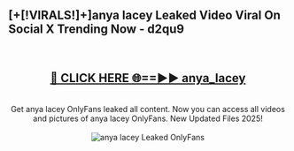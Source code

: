 <h2>[+[!VIRALS!]+]anya lacey Leaked Video Viral On Social X Trending Now - d2qu9</h2>
<br>
<div align="center">
<h2><a href="https://libra.edu.pl?anya_lacey" rel="nofollow">🔴 CLICK HERE 🌐==►► anya_lacey</a></h2>
<br>
Get anya lacey OnlyFans leaked all content. Now you can access all videos and pictures of anya lacey OnlyFans. New Updated Files 2025!
<br>
<br>
<a href="https://libra.edu.pl?anya_lacey" rel="nofollow" data-target="animated-image.originalLink"><img src="https://i.ibb.co.com/WyWwxjT/player-gif2.gif" alt="anya lacey Leaked OnlyFans" style="max-width: 100%; display: inline-block;" data-target="animated-image.originalImage"></a>
</div>
<br>
